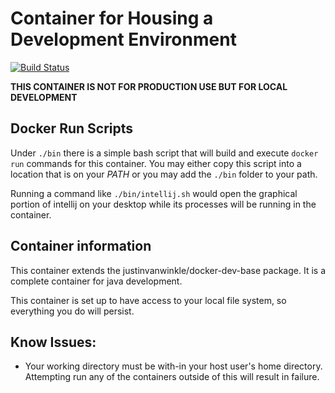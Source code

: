 # Container for Housing a Development Environment
[![Build Status](https://travis-ci.org/justin-vanwinkle/Docker-Intellij.svg?branch=master)](https://travis-ci.org/justin-vanwinkle/Docker-Intellij)
 
__THIS CONTAINER IS NOT FOR PRODUCTION USE BUT FOR LOCAL DEVELOPMENT__

## Docker Run Scripts
Under `./bin` there is a simple bash script that  will build and execute
`docker run` commands for this container. You may either copy this script into
a location that is on your _PATH_ or you may add the `./bin` folder to your path.

Running a command like `./bin/intellij.sh` would open the graphical portion of intellij on your desktop while its processes will be running in the container.

## Container information
This container extends the justinvanwinkle/docker-dev-base package.
It is a complete container for java development.

This container is set up to have access to your local file system, so everything you do will persist.

## Know Issues:

- Your working directory must be with-in your host user's home directory.  Attempting run any of the containers outside of this will result in failure.
